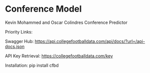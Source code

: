 # Conference Model
Kevin Mohammed and Oscar Colindres Conference Predictor

Priority Links: 

Swagger Hub: 
https://api.collegefootballdata.com/api/docs/?url=/api-docs.json

API Key Retrieval: 
https://collegefootballdata.com/key

Installation: 
pip install cfbd
